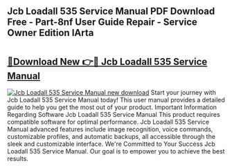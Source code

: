 ## Jcb Loadall 535 Service Manual PDF Download Free - Part-8nf User Guide Repair - Service Owner Edition IArta

# <h2><a href="http://bc6672.oget.top/?id=Jcb+Loadall+535+Service+Manual">🔗Download New 👉🔴 Jcb Loadall 535 Service Manual</a></h2>

[![Jcb Loadall 535 Service Manual new download](https://i.imgur.com/5g1atiW.png)](http://bc6672.oget.top/?id=Jcb+Loadall+535+Service+Manual)
Start your journey with Jcb Loadall 535 Service Manual today! This user manual provides a detailed guide to help you get the most out of your product. Important Information Regarding Software Jcb Loadall 535 Service Manual This product requires compatible software for optimal performance. Jcb Loadall 535 Service Manual advanced features include image recognition, voice commands, customizable profiles, and automatic backups, all accessible through the sleek and customizable interface. We're Committed to Your Success Jcb Loadall 535 Service Manual. Our goal is to empower you to achieve the best results.
